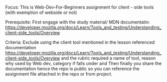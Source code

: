 Focus:
This is Web-Dev-For-Beginners assignment for client - side tools (with exemption of webside or not)

Prerequisite:
First engage with the study material/ MDN documentatin: https://developer.mozilla.org/docs/Learn/Tools_and_testing/Understanding_client-side_tools/Overview 

Criteria:
Exclude using the client tool mentioned in the lesson referenced documentation https://developer.mozilla.org/docs/Learn/Tools_and_testing/Understanding_client-side_tools/Overview and the rubric required a name of tool, reason why used by Web dev, category if falls under and 
Then finally you share the documentation hence the repo is public so you can reference the assignment file attached in the repo or from project.
